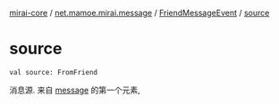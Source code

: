 [mirai-core](../../index.md) / [net.mamoe.mirai.message](../index.md) / [FriendMessageEvent](index.md) / [source](./source.md)

# source

`val source: FromFriend`

消息源. 来自 [message](../-message-event/message.md) 的第一个元素,

